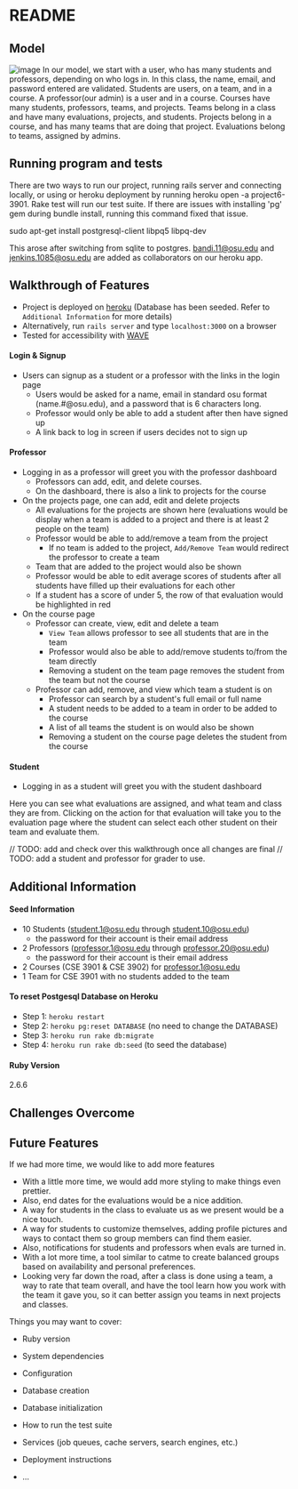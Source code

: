 # README

## Model
![image](https://user-images.githubusercontent.com/54641137/144972870-57352e3e-8d51-450b-b3f5-c5eea27fb5cb.png)
In our model, we start with a user, who has many students and professors, depending on who logs in. In this class, the name, email, and password entered are validated. Students are users, on a team, and in a course. A professor(our admin) is a user and in a course. Courses have many students, professors, teams, and projects. Teams belong in a class and have many evaluations, projects, and students. Projects belong in a course, and has many teams that are doing that project. Evaluations belong to teams, assigned by admins. 

## Running program and tests
There are two ways to run our project, running rails server and connecting locally, or using or heroku deployment by running heroku open -a project6-3901.
Rake test will run our test suite.
If there are issues with installing 'pg' gem during bundle install, running this command fixed that issue.

sudo apt-get install postgresql-client libpq5 libpq-dev

This arose after switching from sqlite to postgres.
bandi.11@osu.edu and jenkins.1085@osu.edu are added as collaborators on our heroku app.

## Walkthrough of Features
* Project is deployed on [heroku](https://project6-3901.herokuapp.com/) (Database has been seeded. Refer to `Additional Information` for more details)
* Alternatively, run `rails server` and type `localhost:3000` on a browser
* Tested for accessibility with [WAVE](https://wave.webaim.org/)
#### Login & Signup
* Users can signup as a student or a professor with the links in the login page
  * Users would be asked for a name, email in standard osu format (name.#@osu.edu), and a password that is 6 characters long. 
  * Professor would only be able to add a student after then have signed up
  * A link back to log in screen if users decides not to sign up
#### Professor
* Logging in as a professor will greet you with the professor dashboard
  * Professors can add, edit, and delete courses.
  * On the dashboard, there is also a link to projects for the course
* On the projects page, one can add, edit and delete projects
  * All evaluations for the projects are shown here (evaluations would be display when a team is added to a project and there is at least 2 people on the team)
  * Professor would be able to add/remove a team from the project
    * If no team is added to the project, `Add/Remove Team` would redirect the professor to create a team
  * Team that are added to the project would also be shown
  * Professor would be able to edit average scores of students after all students have filled up their evaluations for each other
  * If a student has a score of under 5, the row of that evaluation would be highlighted in red
* On the course page
  * Professor can create, view, edit and delete a team
    * `View Team` allows professor to see all students that are in the team
    * Professor would also be able to add/remove students to/from the team directly
    * Removing a student on the team page removes the student from the team but not the course
  * Professor can add, remove, and view which team a student is on
    * Professor can search by a student's full email or full name
    * A student needs to be added to a team in order to be added to the course 
    * A list of all teams the student is on would also be shown
    * Removing a student on the course page deletes the student from the course
#### Student
* Logging in as a student will greet you with the student dashboard

Here you can see what evaluations are assigned, and what team and class they are from. Clicking on the action for that evaluation will take you to the evaluation page where the student can select each other student on their team and evaluate them.



// TODO: add and check over this walkthrough once all changes are final
// TODO: add a student and professor for grader to use.

## Additional Information
#### Seed Information 
* 10 Students (student.1@osu.edu through student.10@osu.edu)
  * the password for their account is their email address
* 2 Professors (professor.1@osu.edu through professor.20@osu.edu)
  * the password for their account is their email address
* 2 Courses (CSE 3901 & CSE 3902) for professor.1@osu.edu
* 1 Team for CSE 3901 with no students added to the team

#### To reset Postgesql Database on Heroku
* Step 1: `heroku restart`
* Step 2: `heroku pg:reset DATABASE` (no need to change the DATABASE)
* Step 3: `heroku run rake db:migrate`
* Step 4: `heroku run rake db:seed` (to seed the database)

#### Ruby Version
2.6.6

## Challenges Overcome


## Future Features
If we had more time, we would like to add more features
* With a little more time, we would add more styling to make things even prettier. 
* Also, end dates for the evaluations would be a nice addition.
* A way for students in the class to evaluate us as we present would be a nice touch.
* A way for students to customize themselves, adding profile pictures and ways to contact them so group members can find them easier. 
* Also, notifications for students and professors when evals are turned in. 
* With a lot more time, a tool similar to catme to create balanced groups based on availability and personal preferences.
* Looking very far down the road, after a class is done using a team, a way to rate that team overall, and have the tool learn how you work with the team it gave you, so it can better assign you teams in next projects and classes.

Things you may want to cover:

* Ruby version

* System dependencies

* Configuration

* Database creation

* Database initialization

* How to run the test suite

* Services (job queues, cache servers, search engines, etc.)

* Deployment instructions

* ...
